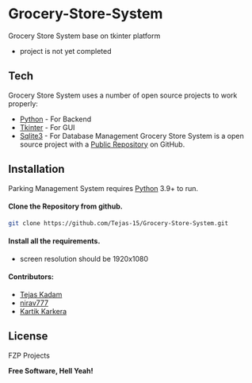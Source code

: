 # Grocery-Store-System
Grocery Store System base on tkinter platform

- project is not yet completed

## Tech

Grocery Store System  uses a number of open source projects to work properly:

- [Python](https://www.python.org/) - For Backend
- [Tkinter](https://docs.python.org/3/library/tkinter.html) - For GUI
- [Sqlite3](https://docs.python.org/3/library/sqlite3.html) - For Database Management
Grocery Store System is a open source project with a [Public Repository](https://github.com/Tejas-15/Grocery-Store-System)
 on GitHub.

## Installation

Parking Management System requires [Python](https://www.python.org/) 3.9+ to run.

#### Clone the Repository from github.
 ```sh
git clone https://github.com/Tejas-15/Grocery-Store-System.git
```

#### Install all the requirements.

- screen resolution should be 1920x1080

#### Contributors:
- [Tejas Kadam](https://github.com/Tejas-15)
- [nirav777](https://github.com/nirav777)
- [Kartik Karkera](https://github.com/Kartik11082)

## License

FZP Projects

**Free Software, Hell Yeah!**
